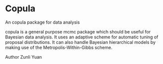 # Copula

An copula package for data analysis

copula is a general purpose mcmc package which should be useful for Bayesian data analysis. It uses an adaptive scheme for automatic tuning of proposal distributions. It can also handle Bayesian hierarchical models by making use of the Metropolis-Within-Gibbs scheme.

Author
Zunli Yuan
